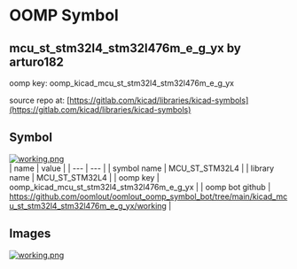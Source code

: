 # OOMP Symbol  
## mcu_st_stm32l4_stm32l476m_e_g_yx  by arturo182  
  
oomp key: oomp_kicad_mcu_st_stm32l4_stm32l476m_e_g_yx  
  
source repo at: [https://gitlab.com/kicad/libraries/kicad-symbols](https://gitlab.com/kicad/libraries/kicad-symbols)  
## Symbol  
  
[![working.png](working_600.png)](working.png)  
| name | value | 
| --- | --- | 
| symbol name | MCU_ST_STM32L4 | 
| library name | MCU_ST_STM32L4 | 
| oomp key | oomp_kicad_mcu_st_stm32l4_stm32l476m_e_g_yx | 
| oomp bot github | https://github.com/oomlout/oomlout_oomp_symbol_bot/tree/main/kicad_mcu_st_stm32l4_stm32l476m_e_g_yx/working | 
## Images  
  
[![working.png](working_140.png)](working.png)  
